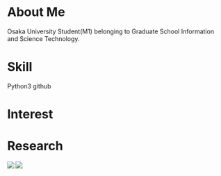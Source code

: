 # About Me
Osaka University Student(M1) belonging to Graduate School Information and Science Technology.

# Skill
  Python3
  github

# Interest

# Research

<!--
![GitHub Stats Card](https://github-readme-stats.vercel.app/api?username=jamjamjam888)
-->

<!--# Top Language detail
![Top Languages Card](https://github-readme-stats.vercel.app/api/top-langs/?username=jamjamjam888)
-->

<!--
![Top Languages Card (Compact layout)](https://github-readme-stats.vercel.app/api/top-langs/?username=jamjamjam888&layout=compact)
-->

<a href="https://github.com/anuraghazra/github-readme-stats">
  <img align="left" src="https://github-readme-stats.vercel.app/api?username=jamjamjam888&count_private=true&show_icons=true" />
</a>
<a href="https://github.com/anuraghazra/github-readme-stats">
  <img align="left" src="https://github-readme-stats.vercel.app/api/top-langs/?username=jamjamjam888" />
</a>
